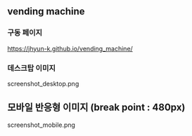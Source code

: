 ## vending machine

### 구동 페이지
https://jhyun-k.github.io/vending_machine/

### 데스크탑 이미지
screenshot_desktop.png

## 모바일 반응형 이미지 (break point : 480px)
screenshot_mobile.png
